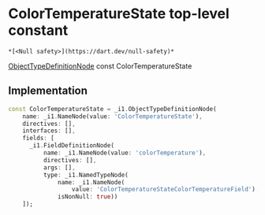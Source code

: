 


# ColorTemperatureState top-level constant






    *[<Null safety>](https://dart.dev/null-safety)*


[ObjectTypeDefinitionNode](https://pub.dev/documentation/gql/0.13.0/ast/ObjectTypeDefinitionNode-class.html) const ColorTemperatureState
  







## Implementation

```dart
const ColorTemperatureState = _i1.ObjectTypeDefinitionNode(
    name: _i1.NameNode(value: 'ColorTemperatureState'),
    directives: [],
    interfaces: [],
    fields: [
      _i1.FieldDefinitionNode(
          name: _i1.NameNode(value: 'colorTemperature'),
          directives: [],
          args: [],
          type: _i1.NamedTypeNode(
              name: _i1.NameNode(
                  value: 'ColorTemperatureStateColorTemperatureField'),
              isNonNull: true))
    ]);
```








